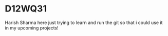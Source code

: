 # D12WQ31
Harish Sharma here just trying to learn and run the git so that i could use it in my upcoming projects!
